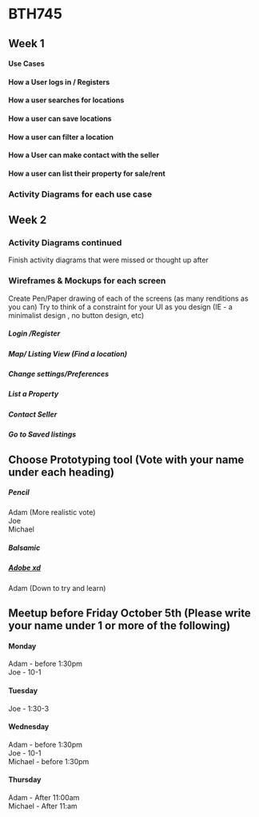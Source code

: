 # BTH745
## Week 1
#### Use Cases 
#### How a User logs in / Registers
#### How a user searches for locations
#### How a user can save locations
#### How a user  can filter a location
#### How a User can make contact with the seller
#### How a user can list their property for sale/rent
### Activity Diagrams for each use case
## Week 2
### Activity Diagrams continued
Finish activity diagrams that were missed or thought up after
### Wireframes & Mockups for each screen
Create Pen/Paper drawing of each of the screens (as many renditions as you can)
Try to think of a constraint for your UI as you design (IE - a minimalist design , no button design, etc)
  ##### Login /Register
  ##### Map/ Listing View (Find a location)
  ##### Change settings/Preferences
  ##### List a Property
  ##### Contact Seller
  ##### Go to Saved listings
## Choose Prototyping tool (Vote with your name under each heading)
  ##### Pencil
  Adam (More realistic vote)  
  Joe  
  Michael
  ##### Balsamic
  
  ##### [Adobe xd](https://www.adobe.com/ca/products/xd.html)
  Adam (Down to try and learn)
  
## Meetup before Friday October 5th (Please write your name under 1 or more of the following)

#### Monday 
Adam - before 1:30pm  
Joe - 10-1 
#### Tuesday
Joe - 1:30-3
#### Wednesday
Adam - before 1:30pm  
Joe - 10-1  
Michael - before 1:30pm
#### Thursday
Adam - After 11:00am  
Michael - After 11:am
